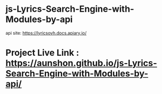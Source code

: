 # js-Lyrics-Search-Engine-with-Modules-by-api
api site: https://lyricsovh.docs.apiary.io/
# Project Live Link : https://aunshon.github.io/js-Lyrics-Search-Engine-with-Modules-by-api/
